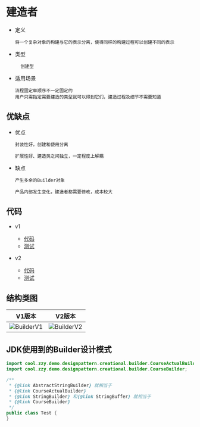 # 建造者

- 定义

      将一个复杂对象的构建与它的表示分离，使得同样的构建过程可以创建不同的表示

- 类型

        创建型

- 适用场景

      流程固定单顺序不一定固定的
      用户只需指定需要建造的类型就可以得到它们，建造过程及细节不需要知道
      
         
## 优缺点

- 优点

      封装性好，创建和使用分离
      
      扩展性好、建造类之间独立，一定程度上解耦

- 缺点

      产生多余的Builder对象
      
      产品内部发生变化，建造者都需要修改，成本较大

## 代码

- v1
  - [代码](../../../src/main/java/cool/zzy/demo/designpattern/creational/builder)
  - [测试](../../../src/test/java/cool/zzy/demo/designpattern/creational/builder/CourseBuilderTest.java)

- v2
  - [代码](../../../src/main/java/cool/zzy/demo/designpattern/creational/builder/v2)
  - [测试](../../../src/test/java/cool/zzy/demo/designpattern/creational/builder/v2/CourseTest.java)

## 结构类图

| V1版本 | V2版本 |
| :--------: | :--------: |
| ![BuilderV1](../../../其他/designpattern/creational/BuilderV1.png) | ![BuilderV2](../../../其他/designpattern/creational/BuilderV2.png) |

## JDK使用到的Builder设计模式

```java
import cool.zzy.demo.designpattern.creational.builder.CourseActualBuilder;
import cool.zzy.demo.designpattern.creational.builder.CourseBuilder;

/**
 * {@link AbstractStringBuilder} 就相当于
 * {@link CourseActualBuilder}
 * {@link StringBuilder} 和{@link StringBuffer} 就相当于
 * {@link CourseBuilder}
 */
public class Test {
}
```
